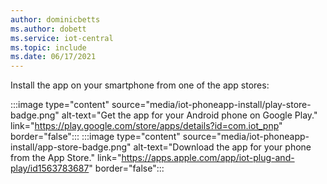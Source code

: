 ```yaml
---
author: dominicbetts
ms.author: dobett
ms.service: iot-central
ms.topic: include
ms.date: 06/17/2021
---
```


Install the app on your smartphone from one of the app stores:

:::image type="content" source="media/iot-phoneapp-install/play-store-badge.png" alt-text="Get the app for your Android phone on Google Play." link="https://play.google.com/store/apps/details?id=com.iot_pnp" border="false"::: :::image type="content" source="media/iot-phoneapp-install/app-store-badge.png" alt-text="Download the app for your phone from the App Store." link="https://apps.apple.com/app/iot-plug-and-play/id1563783687" border="false":::
